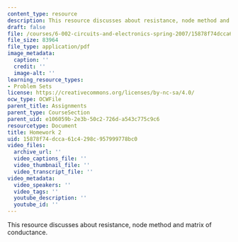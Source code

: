 ```yaml
---
content_type: resource
description: This resource discusses about resistance, node method and matrix of conductance.
draft: false
file: /courses/6-002-circuits-and-electronics-spring-2007/15878f74dcca61c4298c957999778bc0_hw2.pdf
file_size: 83964
file_type: application/pdf
image_metadata:
  caption: ''
  credit: ''
  image-alt: ''
learning_resource_types:
- Problem Sets
license: https://creativecommons.org/licenses/by-nc-sa/4.0/
ocw_type: OCWFile
parent_title: Assignments
parent_type: CourseSection
parent_uid: e106059b-2e3b-50c2-726d-a543c775c9c6
resourcetype: Document
title: Homework 2
uid: 15878f74-dcca-61c4-298c-957999778bc0
video_files:
  archive_url: ''
  video_captions_file: ''
  video_thumbnail_file: ''
  video_transcript_file: ''
video_metadata:
  video_speakers: ''
  video_tags: ''
  youtube_description: ''
  youtube_id: ''
---
```

This resource discusses about resistance, node method and matrix of conductance.